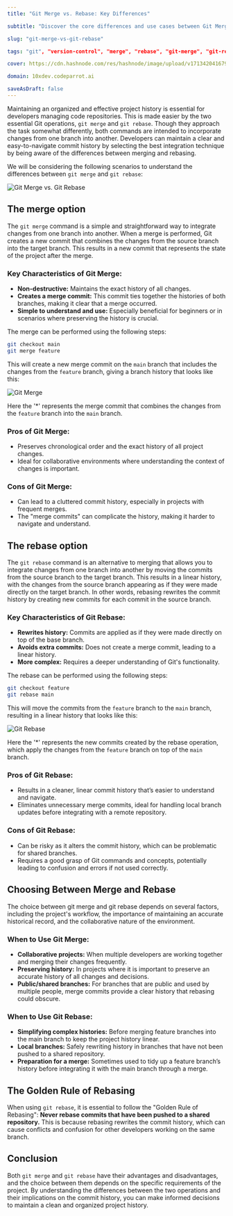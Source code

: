 ```yaml
---
title: "Git Merge vs. Rebase: Key Differences"

subtitle: "Discover the core differences and use cases between Git Merge and Git Rebase to optimize your version control."

slug: "git-merge-vs-git-rebase"

tags: "git", "version-control", "merge", "rebase", "git-merge", "git-rebase"

cover: https://cdn.hashnode.com/res/hashnode/image/upload/v1713420416790/ILq5jKayC.webp?auto=format

domain: 10xdev.codeparrot.ai

saveAsDraft: false
---
```


Maintaining an organized and effective project history is essential for developers managing code repositories. This is made easier by the two essential Git operations, `git merge` and `git rebase`. Though they approach the task somewhat differently, both commands are intended to incorporate changes from one branch into another. Developers can maintain a clear and easy-to-navigate commit history by selecting the best integration technique by being aware of the differences between merging and rebasing.

We will be considering the following scenarios to understand the differences between `git merge` and `git rebase`:

![Git Merge vs. Git Rebase](https://cdn.hashnode.com/res/hashnode/image/upload/v1713419187397/uoTzTgVC7.png?auto=format)

## The merge option

The `git merge` command is a simple and straightforward way to integrate changes from one branch into another. When a merge is performed, Git creates a new commit that combines the changes from the source branch into the target branch. This results in a new commit that represents the state of the project after the merge.

### Key Characteristics of Git Merge:
- **Non-destructive:** Maintains the exact history of all changes.
- **Creates a merge commit:** This commit ties together the histories of both branches, making it clear that a merge occurred.
- **Simple to understand and use:** Especially beneficial for beginners or in scenarios where preserving the history is crucial.

The merge can be performed using the following steps:

```bash
git checkout main
git merge feature
```

This will create a new merge commit on the `main` branch that includes the changes from the `feature` branch, giving a branch history that looks like this:

![Git Merge](https://cdn.hashnode.com/res/hashnode/image/upload/v1713419900574/lw2HB0ez6.png?auto=format)

Here the '*' represents the merge commit that combines the changes from the `feature` branch into the `main` branch.

### Pros of Git Merge:
- Preserves chronological order and the exact history of all project changes.
- Ideal for collaborative environments where understanding the context of changes is important.

### Cons of Git Merge:
- Can lead to a cluttered commit history, especially in projects with frequent merges.
- The "merge commits" can complicate the history, making it harder to navigate and understand.

## The rebase option

The `git rebase` command is an alternative to merging that allows you to integrate changes from one branch into another by moving the commits from the source branch to the target branch. This results in a linear history, with the changes from the source branch appearing as if they were made directly on the target branch. In other words, rebasing rewrites the commit history by creating new commits for each commit in the source branch.

### Key Characteristics of Git Rebase:
- **Rewrites history:** Commits are applied as if they were made directly on top of the base branch.
- **Avoids extra commits:** Does not create a merge commit, leading to a linear history.
- **More complex:** Requires a deeper understanding of Git's functionality.

The rebase can be performed using the following steps:

```bash
git checkout feature
git rebase main
```

This will move the commits from the `feature` branch to the `main` branch, resulting in a linear history that looks like this:

![Git Rebase](https://cdn.hashnode.com/res/hashnode/image/upload/v1713419770820/SMv3dc97V.png?auto=format)

Here the '*' represents the new commits created by the rebase operation, which apply the changes from the `feature` branch on top of the `main` branch.

### Pros of Git Rebase:
- Results in a cleaner, linear commit history that’s easier to understand and navigate.
- Eliminates unnecessary merge commits, ideal for handling local branch updates before integrating with a remote repository.

### Cons of Git Rebase:
- Can be risky as it alters the commit history, which can be problematic for shared branches.
- Requires a good grasp of Git commands and concepts, potentially leading to confusion and errors if not used correctly.

## Choosing Between Merge and Rebase
The choice between git merge and git rebase depends on several factors, including the project's workflow, the importance of maintaining an accurate historical record, and the collaborative nature of the environment.

### When to Use Git Merge:
- **Collaborative projects:** When multiple developers are working together and merging their changes frequently.
- **Preserving history:** In projects where it is important to preserve an accurate history of all changes and decisions.
- **Public/shared branches:** For branches that are public and used by multiple people, merge commits provide a clear history that rebasing could obscure.

### When to Use Git Rebase:
- **Simplifying complex histories:** Before merging feature branches into the main branch to keep the project history linear.
- **Local branches:** Safely rewriting history in branches that have not been pushed to a shared repository.
- **Preparation for a merge:** Sometimes used to tidy up a feature branch’s history before integrating it with the main branch through a merge.

## The Golden Rule of Rebasing

When using `git rebase`, it is essential to follow the "Golden Rule of Rebasing": **Never rebase commits that have been pushed to a shared repository.** This is because rebasing rewrites the commit history, which can cause conflicts and confusion for other developers working on the same branch.

## Conclusion

Both `git merge` and `git rebase` have their advantages and disadvantages, and the choice between them depends on the specific requirements of the project. By understanding the differences between the two operations and their implications on the commit history, you can make informed decisions to maintain a clean and organized project history.

